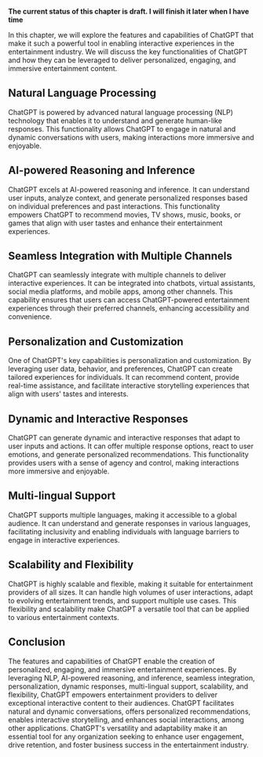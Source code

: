 **The current status of this chapter is draft. I will finish it later when I have time**

In this chapter, we will explore the features and capabilities of ChatGPT that make it such a powerful tool in enabling interactive experiences in the entertainment industry. We will discuss the key functionalities of ChatGPT and how they can be leveraged to deliver personalized, engaging, and immersive entertainment content.

**Natural Language Processing**
-------------------------------

ChatGPT is powered by advanced natural language processing (NLP) technology that enables it to understand and generate human-like responses. This functionality allows ChatGPT to engage in natural and dynamic conversations with users, making interactions more immersive and enjoyable.

**AI-powered Reasoning and Inference**
--------------------------------------

ChatGPT excels at AI-powered reasoning and inference. It can understand user inputs, analyze context, and generate personalized responses based on individual preferences and past interactions. This functionality empowers ChatGPT to recommend movies, TV shows, music, books, or games that align with user tastes and enhance their entertainment experiences.

**Seamless Integration with Multiple Channels**
-----------------------------------------------

ChatGPT can seamlessly integrate with multiple channels to deliver interactive experiences. It can be integrated into chatbots, virtual assistants, social media platforms, and mobile apps, among other channels. This capability ensures that users can access ChatGPT-powered entertainment experiences through their preferred channels, enhancing accessibility and convenience.

**Personalization and Customization**
-------------------------------------

One of ChatGPT's key capabilities is personalization and customization. By leveraging user data, behavior, and preferences, ChatGPT can create tailored experiences for individuals. It can recommend content, provide real-time assistance, and facilitate interactive storytelling experiences that align with users' tastes and interests.

**Dynamic and Interactive Responses**
-------------------------------------

ChatGPT can generate dynamic and interactive responses that adapt to user inputs and actions. It can offer multiple response options, react to user emotions, and generate personalized recommendations. This functionality provides users with a sense of agency and control, making interactions more immersive and enjoyable.

**Multi-lingual Support**
-------------------------

ChatGPT supports multiple languages, making it accessible to a global audience. It can understand and generate responses in various languages, facilitating inclusivity and enabling individuals with language barriers to engage in interactive experiences.

**Scalability and Flexibility**
-------------------------------

ChatGPT is highly scalable and flexible, making it suitable for entertainment providers of all sizes. It can handle high volumes of user interactions, adapt to evolving entertainment trends, and support multiple use cases. This flexibility and scalability make ChatGPT a versatile tool that can be applied to various entertainment contexts.

Conclusion
----------

The features and capabilities of ChatGPT enable the creation of personalized, engaging, and immersive entertainment experiences. By leveraging NLP, AI-powered reasoning, and inference, seamless integration, personalization, dynamic responses, multi-lingual support, scalability, and flexibility, ChatGPT empowers entertainment providers to deliver exceptional interactive content to their audiences. ChatGPT facilitates natural and dynamic conversations, offers personalized recommendations, enables interactive storytelling, and enhances social interactions, among other applications. ChatGPT's versatility and adaptability make it an essential tool for any organization seeking to enhance user engagement, drive retention, and foster business success in the entertainment industry.
